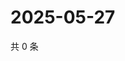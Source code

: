 # 2025-05-27

共 0 条

<!-- BEGIN ZHIHUQUESTIONS -->
<!-- 最后更新时间 Tue May 27 2025 19:10:08 GMT+0800 (China Standard Time) -->

<!-- END ZHIHUQUESTIONS -->
